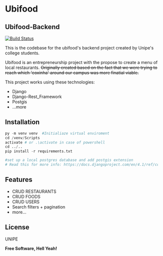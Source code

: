 # Ubifood
## Ubifood-Backend
[![Build Status](https://travis-ci.org/joemccann/dillinger.svg?branch=master)](https://travis-ci.org/joemccann/dillinger)

This is the codebase for the ubifood's backend project created by Unipe's college students.

Ubifood is an entrepreneurship project with the propose to create a menu of local restaurants. ~~Originally created based on the fact that we were trying to reach which 'coxinha' around our campus was more finatial viable.~~


This project works using these technologies:
- Django
- Django-Rest_Framework
- Postgis
- ...more

## Installation
``` python
py -m venv venv  #Initialiaze virtual enviroment
cd /venv/Scripts
activate # or .\activate in case of powershell
cd ../..
pip install -r requirements.txt

#set up a local postgres database and add postgis extension
# Read this for more info: https://docs.djangoproject.com/en/4.1/ref/contrib/gis/install/postgis/
```
## Features

- CRUD RESTAURANTS
- CRUD FOODS
- CRUD USERS
- Search filters + pagination
- more...

## License

UNIPE

**Free Software, Hell Yeah!**
